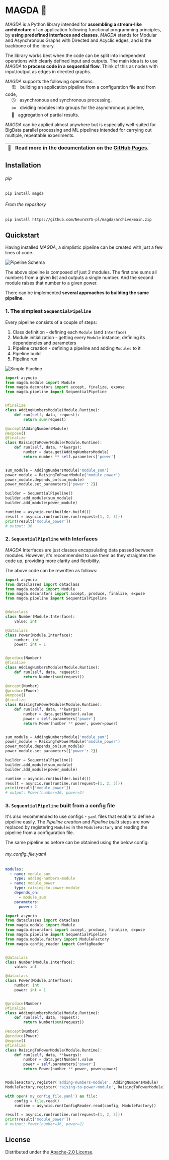 # MAGDA 👧

*MAGDA* is a Python library intended for **assembling a stream-like architecture** of an application following functional programming principles, by **using predefined interfaces and classes**. *MAGDA* stands for Modular and Asynchronous Graphs with Directed and Acyclic edges, and is the backbone of the library.   

The library works best when the code can be split into independent operations with clearly defined input and outputs. The main idea is to use *MAGDA* to **process code in a sequential flow**. Think of this as nodes with input/output as edges in directed graphs.

*MAGDA* supports the following operations:  
&nbsp;&nbsp;&nbsp;&nbsp; :building_construction: &nbsp; building an application pipeline from a configuration file and from code,  
&nbsp;&nbsp;&nbsp;&nbsp; :clock4: &nbsp; asynchronous and synchronous processing,   
&nbsp;&nbsp;&nbsp;&nbsp; :scissors:	&nbsp; dividing modules into groups for the asynchronous pipeline,   
&nbsp;&nbsp;&nbsp;&nbsp; :dart:	&nbsp; aggregation of partial results.

*MAGDA* can be applied almost anywhere but is especially well-suited for BigData parallel processing and ML pipelines intended for carrying out multiple, repeatable experiments.

| 📖 &nbsp; Read more in the documentation on the [GitHub Pages](https://neurosys-pl.github.io/magda/). |
| :---: |


## Installation

###### pip
```
pip install magda
```

###### From the repository
```bash
pip install https://github.com/NeuroSYS-pl/magda/archive/main.zip
```

## Quickstart
Having installed *MAGDA*, a simplistic pipeline can be created with just a few lines of code.

![Pipeline Schema](https://raw.githubusercontent.com/NeuroSYS-pl/magda/main/examples/images/pipeline-schema.png)

The above pipeline is composed of just 2 modules. The first one sums all numbers from a given list and outputs a single number. And the second module raises that number to a given power.

There can be implemented **several approaches to building the same pipeline**. 

### 1. The simplest `SequentialPipeline`
Every pipeline consists of a couple of steps:
1. Class definition - defining each `Module` (and `Interface`)
2. Module initialization - getting every `Module` instance, defining its dependencies and parameters
3. Pipeline creation - defining a pipeline and adding `Modules` to it
4. Pipeline build
5. Pipeline run

![Simple Pipeline](https://raw.githubusercontent.com/NeuroSYS-pl/magda/main/examples/images/simple-pipeline.png)

```python
import asyncio
from magda.module import Module
from magda.decorators import accept, finalize, expose
from magda.pipeline import SequentialPipeline


@finalize
class AddingNumbersModule(Module.Runtime):
    def run(self, data, request):
        return sum(request)

@accept(AddingNumbersModule)
@expose()
@finalize
class RaisingToPowerModule(Module.Runtime):
    def run(self, data, **kwargs):
        number = data.get(AddingNumbersModule)
        return number ** self.parameters['power']


sum_module = AddingNumbersModule('module_sum')
power_module = RaisingToPowerModule('module_power')
power_module.depends_on(sum_module)
power_module.set_parameters({'power': 2})

builder = SequentialPipeline()
builder.add_module(sum_module)
builder.add_module(power_module)

runtime = asyncio.run(builder.build())
result = asyncio.run(runtime.run(request=[1, 2, 3]))
print(result['module_power'])
# output: 36
```

### 2. `SequentialPipeline` with Interfaces
*MAGDA* Interfaces are just classes encapsulating data passed between modules. However, it's recommended to use them as they straighten the code up, providing more clarity and flexibility. 

The above code can be rewritten as follows:

```python
import asyncio
from dataclasses import dataclass
from magda.module import Module
from magda.decorators import accept, produce, finalize, expose
from magda.pipeline import SequentialPipeline


@dataclass
class Number(Module.Interface):
    value: int

@dataclass
class Power(Module.Interface):
    number: int
    power: int = 1


@produce(Number)
@finalize
class AddingNumbersModule(Module.Runtime):
    def run(self, data, request):
        return Number(sum(request))

@accept(Number)
@produce(Power)
@expose()
@finalize
class RaisingToPowerModule(Module.Runtime):
    def run(self, data, **kwargs):
        number = data.get(Number).value
        power = self.parameters['power']
        return Power(number ** power, power=power)


sum_module = AddingNumbersModule('module_sum')
power_module = RaisingToPowerModule('module_power')
power_module.depends_on(sum_module)
power_module.set_parameters({'power': 2})

builder = SequentialPipeline()
builder.add_module(sum_module)
builder.add_module(power_module)

runtime = asyncio.run(builder.build())
result = asyncio.run(runtime.run(request=[1, 2, 3]))
print(result['module_power'])
# output: Power(number=36, power=2)
```

### 3. `SequentialPipeline` built from a config file
It's also recommended to use configs - `yaml` files that enable to define a pipeline easily. The *Pipeline creation* and *Pipeline build* steps are now replaced by registering `Modules` in the `ModuleFactory` and reading the pipeline from a configuration file.  

The same pipeline as before can be obtained using the below config:

###### my_config_file.yaml
```yaml
modules:
  - name: module_sum
    type: adding-numbers-module
  - name: module_power
    type: raising-to-power-module
    depends_on:
      - module_sum
    parameters:
      power: 2
```

```python
import asyncio
from dataclasses import dataclass
from magda.module import Module
from magda.decorators import accept, produce, finalize, expose
from magda.pipeline import SequentialPipeline
from magda.module.factory import ModuleFactory
from magda.config_reader import ConfigReader


@dataclass
class Number(Module.Interface):
    value: int

@dataclass
class Power(Module.Interface):
    number: int
    power: int = 1


@produce(Number)
@finalize
class AddingNumbersModule(Module.Runtime):
    def run(self, data, request):
        return Number(sum(request))

@accept(Number)
@produce(Power)
@expose()
@finalize
class RaisingToPowerModule(Module.Runtime):
    def run(self, data, **kwargs):
        number = data.get(Number).value
        power = self.parameters['power']
        return Power(number ** power, power=power)


ModuleFactory.register('adding-numbers-module', AddingNumbersModule)
ModuleFactory.register('raising-to-power-module', RaisingToPowerModule)

with open('my_config_file.yaml') as file:
    config = file.read()
    runtime = asyncio.run(ConfigReader.read(config, ModuleFactory))

result = asyncio.run(runtime.run(request=[1, 2, 3]))
print(result['module_power'])
# output: Power(number=36, power=2)
```

## License
Distributed under the [Apache-2.0 License](LICENSE).
